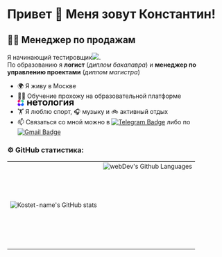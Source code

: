 # Привет 👋 Меня зовут Константин!

## :man_technologist: Менеджер по продажам

Я начинающий тестировщик<img src="https://media.giphy.com/media/WUlplcMpOCEmTGBtBW/giphy.gif" width="30px">.  
 По образованию я **логист** (*диплом бакалавра*) и **менеджер по управлению проектами** (*диплом магистра*)


- 🌍  Я живу в Москве
- :man_student: Обучение прохожу на образовательной платформе [![Netology](https://github.com/Kostet-name/myFilesNetology/blob/main/img/logoNeto.png?raw=true)](https://netology.ru/)
- 🏋️ Я люблю спорт, 🎧 музыку и 🚲 активный отдых
- :mailbox: Связаться со мной можно в  [![Telegram Badge](https://img.shields.io/badge/-Konstantin-blue?style=flat&logo=Telegram&logoColor=white)](https://t.me/Konstantin_lacoste) либо по  [![Gmail Badge](https://img.shields.io/badge/-Gmail-red?style=flat&logo=Gmail&logoColor=white)](mailto:up12m1@gmail.com)


### ⚙️ GitHub статистика:

<table>
  <tr>
    <td>
      <img src="https://github-readme-stats.vercel.app/api?username=Kostet-name&show_icons=true&hide=&count_private=true&title_color=0891b2&text_color=ffffff&icon_color=0891b2&bg_color=1c1917&hide_border=true&show_icons=true" alt="Kostet-name's GitHub stats" />
    </td>
    <td>
      <img height="195px" align="right" alt="webDev's Github Languages" src="https://github-readme-stats-sigma-five.vercel.app/api/top-langs/?username=Kostet-name&layout=compact&theme=vision-friendly-dark" />
    </td>
  </tr>
</table>
<!--
**Kostet-name/Kostet-name** is a ✨ _special_ ✨ repository because its `README.md` (this file) appears on your GitHub profile.

Here are some ideas to get you started:

- 🔭 I’m currently working on ...
- 🌱 I’m currently learning ...
- 👯 I’m looking to collaborate on ...
- 🤔 I’m looking for help with ...
- 💬 Ask me about ...
- 📫 How to reach me: ...
- 😄 Pronouns: ...
- ⚡ Fun fact: ...
-->

